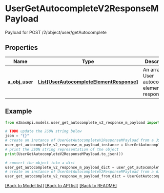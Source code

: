 # UserGetAutocompleteV2ResponseMPayload

Payload for POST /2/object/user/getAutocomplete

## Properties

Name | Type | Description | Notes
------------ | ------------- | ------------- | -------------
**a_obj_user** | [**List[UserAutocompleteElementResponse]**](UserAutocompleteElementResponse.md) | An array of User autocomplete element response. | 

## Example

```python
from eZmaxApi.models.user_get_autocomplete_v2_response_m_payload import UserGetAutocompleteV2ResponseMPayload

# TODO update the JSON string below
json = "{}"
# create an instance of UserGetAutocompleteV2ResponseMPayload from a JSON string
user_get_autocomplete_v2_response_m_payload_instance = UserGetAutocompleteV2ResponseMPayload.from_json(json)
# print the JSON string representation of the object
print(UserGetAutocompleteV2ResponseMPayload.to_json())

# convert the object into a dict
user_get_autocomplete_v2_response_m_payload_dict = user_get_autocomplete_v2_response_m_payload_instance.to_dict()
# create an instance of UserGetAutocompleteV2ResponseMPayload from a dict
user_get_autocomplete_v2_response_m_payload_from_dict = UserGetAutocompleteV2ResponseMPayload.from_dict(user_get_autocomplete_v2_response_m_payload_dict)
```
[[Back to Model list]](../README.md#documentation-for-models) [[Back to API list]](../README.md#documentation-for-api-endpoints) [[Back to README]](../README.md)



